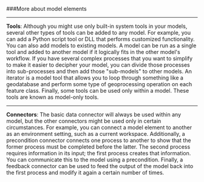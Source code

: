 ###More about model elements
***
**Tools**: Although you might use only built-in system tools in your models, several other types of tools can be added to any model. For example, you can add a Python script tool or DLL that performs customized functionality.
You can also add models to existing models. A model can be run as a single tool and added to another model if it logically fits in the other model's workflow. If you have several complex processes that you want to simplify to make it easier to decipher your model, you can divide those processes into sub-processes and then add those "sub-models" to other models.
An iterator is a model tool that allows you to loop through something like a geodatabase and perform some type of geoprocessing operation on each feature class.
Finally, some tools can be used only within a model. These tools are known as model-only tools.
***
**Connectors**: The basic data connector will always be used within any model, but the other connectors might be used only in certain circumstances. For example, you can connect a model element to another as an environment setting, such as a current workspace.
Additionally, a precondition connector connects one process to another to show that the former process must be completed before the latter. The second process requires information in its input; the first process creates that information. You can communicate this to the model using a precondition.
Finally, a feedback connector can be used to feed the output of the model back into the first process and modify it again a certain number of times.
